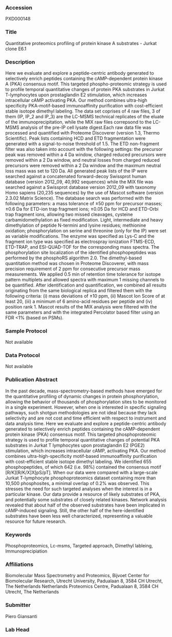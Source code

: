 ### Accession
PXD000148

### Title
Quantitative proteomics profiling of protein kinase A substrates - Jurkat clone E6.1

### Description
Here we evaluate and explore a peptide-centric antibody generated to selectively enrich peptides containing the cAMP-dependent protein kinase A (PKA) consensus motif. This targeted phospho-proteomic strategy is used to profile temporal quantitative changes of protein PKA substrates in Jurkat T-lymphocytes upon prostaglandin E2 stimulation, which increases intracellular cAMP activating PKA. Our method combines ultra-high specificity PKA-motif-based immunoaffinity purification with cost-efficient stable isotope dimethyl labeling. The data set coprises of 4 raw files, 3 of them (IP, IP_2 and IP_3) are the LC-MSMS technical replicates of the eluate of the immunoprecipitation, while the MIX raw files correpsond to the LC-MSMS analysis of the pre-IP cell lysate digest.Each raw data file was processed and quantified with Proteome Discoverer (version 1.3, Thermo Scientific). Peak lists containing HCD and ETD fragmentation were generated with a signal-to-noise threshold of 1.5. The ETD non-fragment filter was also taken into account with the following settings: the precursor peak was removed within a 4 Da window, charged reduced precursors were removed within a 2 Da window, and neutral losses from charged reduced precursors were removed within a 2 Da window and the maximum neutral loss mass was set to 120 Da. All generated peak lists of the IP were searched against a concatenated forward-decoy Swissprot human database (version 2012_09, 40,992 sequences) while the MIX file was searched against a Swissprot database version 2012_09 with taxonomy Homo sapiens (20,235 sequences) by the use of Mascot software (version 2.3.02 Matrix Science). The database search was performed with the following parameters: a mass tolerance of ±50 ppm for precursor masses; ±0.6 Da for ETD-ion trap fragment ions; ±0.05 Da for HCD and ETD-Orbi trap fragment ions, allowing two missed cleavages, cysteine carbamidomethylation as fixed modification. Light, intermediate and heavy dimethylation of peptide N-termini and lysine residues; methionine oxidation; phosphorylation on serine and threonine (only for the IP) were set as variable modifications. The enzyme was specified as Lys-C and the fragment ion type was specified as electrospray ionization FTMS-ECD, ETD-TRAP, and ESI-QUAD-TOF for the corresponding mass spectra. The phosphorylation site localization of the identified phosphopeptides was performed by the phosphoRS algorithm 2.0. The dimethyl-based quantitation method was chosen in Proteome Discoverer, with mass precision requirement of 2 ppm for consecutive precursor mass measurements. We applied 0.5 min of retention time tolerance for isotope pattern multiplets and allowed spectra with maximum 1 missing channels to be quantified. After identification and quantification, we combined all results originating from the same biological replica and filtered them with the following criteria: (i) mass deviations of ±10 ppm, (ii) Mascot Ion Score of at least 20, (iii) a minimum of 6 amino-acid residues per peptide and (iv) position rank 1. Mascot results of the MIX analysis were filtered with the same parameters and with the integrated Percolator based filter using an FDR <1% (based on PSMs).

### Sample Protocol
Not available

### Data Protocol
Not available

### Publication Abstract
In the past decade, mass-spectrometry-based methods have emerged for the quantitative profiling of dynamic changes in protein phosphorylation, allowing the behavior of thousands of phosphorylation sites to be monitored in a single experiment. However, when one is interested in specific signaling pathways, such shotgun methodologies are not ideal because they lack selectivity and are not cost and time efficient with respect to instrument and data analysis time. Here we evaluate and explore a peptide-centric antibody generated to selectively enrich peptides containing the cAMP-dependent protein kinase (PKA) consensus motif. This targeted phosphoproteomic strategy is used to profile temporal quantitative changes of potential PKA substrates in Jurkat T lymphocytes upon prostaglandin E2 (PGE2) stimulation, which increases intracellular cAMP, activating PKA. Our method combines ultra-high-specificity motif-based immunoaffinity purification with cost-efficient stable isotope dimethyl labeling. We identified 655 phosphopeptides, of which 642 (i.e. 98%) contained the consensus motif [R/K][R/K/X]X[pS/pT]. When our data were compared with a large-scale Jurkat T-lymphocyte phosphoproteomics dataset containing more than 10,500 phosphosites, a minimal overlap of 0.2% was observed. This stresses the need for such targeted analyses when the interest is in a particular kinase. Our data provide a resource of likely substrates of PKA, and potentially some substrates of closely related kinases. Network analysis revealed that about half of the observed substrates have been implicated in cAMP-induced signaling. Still, the other half of the here-identified substrates have been less well characterized, representing a valuable resource for future research.

### Keywords
Phosphoproteomics, Lc-msms, Targeted approach, Dimethyl lableing, Immunoprecipiation

### Affiliations
Biomolecular Mass Spectrometry and Proteomics, Bijvoet Center for Biomolecular Research, Utrecht University, Padualaan 8, 3584 CH Utrecht, The Netherlands
Netherlands Proteomics Centre, Padualaan 8, 3584 CH Utrecht, The Netherlands

### Submitter
Piero Giansanti

### Lab Head


